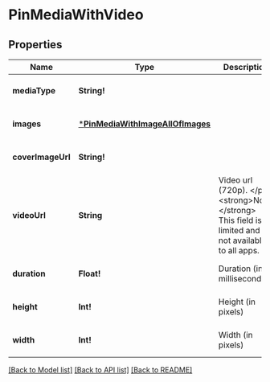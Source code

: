 # PinMediaWithVideo

## Properties
Name | Type | Description | Notes
------------ | ------------- | ------------- | -------------
**mediaType** | **String!** |  | [optional] [default to null]
**images** | [***PinMediaWithImageAllOfImages**](PinMediaWithImage_allOf_images.md) |  | [optional] [default to null]
**coverImageUrl** | **String!** |  | [optional] [default to null]
**videoUrl** | **String** | Video url (720p). &lt;/p&gt;&lt;strong&gt;Note:&lt;/strong&gt; This field is limited and not available to all apps. | [optional] [default to null]
**duration** | **Float!** | Duration (in milliseconds) | [optional] [default to null]
**height** | **Int!** | Height (in pixels) | [optional] [default to null]
**width** | **Int!** | Width (in pixels) | [optional] [default to null]

[[Back to Model list]](../README.md#documentation-for-models) [[Back to API list]](../README.md#documentation-for-api-endpoints) [[Back to README]](../README.md)


